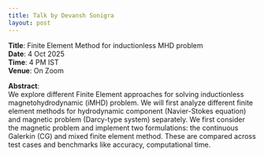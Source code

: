 ```yaml
---
title: Talk by Devansh Sonigra
layout: post
---
```


**Title**: Finite Element Method for inductionless MHD problem  
**Date**: 4 Oct 2025  
**Time**: 4 PM IST  
**Venue**: On Zoom

**Abstract**:  
We explore different Finite Element approaches for solving inductionless magnetohydrodynamic (iMHD) problem. We will first analyze different finite element methods for hydrodynamic component (Navier-Stokes equation) and magnetic problem (Darcy-type system) separately. We first consider the magnetic problem and implement two formulations: the continuous Galerkin (CG) and mixed finite element method. These are compared across test cases and benchmarks like accuracy, computational time.

